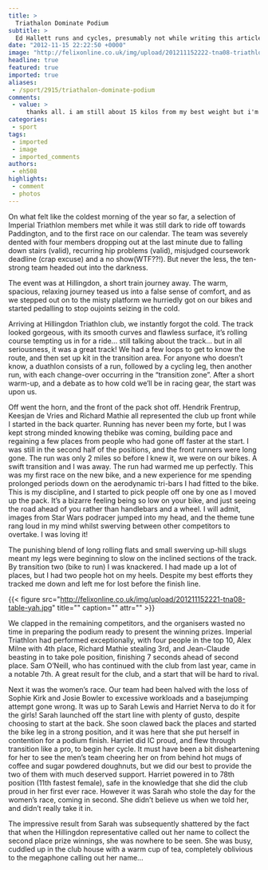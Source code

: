 ```yaml
---
title: >
  Triathalon Dominate Podium
subtitle: >
  Ed Hallett runs and cycles, presumably not while writing this article
date: "2012-11-15 22:22:50 +0000"
image: "http://felixonline.co.uk/img/upload/201211152222-tna08-triathlon.jpg"
headline: true
featured: true
imported: true
aliases:
 - /sport/2915/triathalon-dominate-podium
comments:
 - value: >
     thanks all. i am still about 15 kilos from my best weight but i'm in with psnaorel trainer madrid for at least another year so i'll smash it and get shredded to boot. watch this space
categories:
 - sport
tags:
 - imported
 - image
 - imported_comments
authors:
 - eh508
highlights:
 - comment
 - photos
---
```


On what felt like the coldest morning of the year so far, a selection of Imperial Triathlon members met while it was still dark to ride off towards Paddington, and to the first race on our calendar. The team was severely dented with four members dropping out at the last minute due to falling down stairs (valid), recurring hip problems (valid), misjudged coursework deadline (crap excuse) and a no show(WTF??!). But never the less, the ten-strong team headed out into the darkness.

The event was at Hillingdon, a short train journey away. The warm, spacious, relaxing journey teased us into a false sense of comfort, and as we stepped out on to the misty platform we hurriedly got on our bikes and started pedalling to stop oujoints seizing in the cold.

Arriving at Hillingdon Triathlon club, we instantly forgot the cold. The track looked gorgeous, with its smooth curves and flawless surface, it’s rolling course tempting us in for a ride… still talking about the track… but in all seriousness, it was a great track! We had a few loops to get to know the route, and then set up kit in the transition area. For anyone who doesn’t know, a duathlon consists of a run, followed by a cycling leg, then another run, with each change-over occurring in the “transition zone”. After a short warm-up, and a debate as to how cold we’ll be in racing gear, the start was upon us.

Off went the horn, and the front of the pack shot off. Hendrik Frentrup, Keesjan de Vries and Richard Mathie all represented the club up front while I started in the back quarter. Running has never been my forte, but I was kept strong minded knowing thebike was coming, building pace and regaining a few places from people who had gone off faster at the start. I was still in the second half of the positions, and the front runners were long gone. The run was only 2 miles so before I knew it, we were on our bikes. A swift transition and I was away. The run had warmed me up perfectly. This was my first race on the new bike, and a new experience for me spending prolonged periods down on the aerodynamic tri-bars I had fitted to the bike. This is my discipline, and I started to pick people off one by one as I moved up the pack. It’s a bizarre feeling being so low on your bike, and just seeing the road ahead of you rather than handlebars and a wheel. I will admit, images from Star Wars podracer jumped into my head, and the theme tune rang loud in my mind whilst swerving between other competitors to overtake. I was loving it!

The punishing blend of long rolling flats and small swerving up-hill slugs meant my legs were beginning to slow on the inclined sections of the track. By transition two (bike to run) I was knackered. I had made up a lot of places, but I had two people hot on my heels. Despite my best efforts they tracked me down and left me for lost before the finish line.

{{< figure src="http://felixonline.co.uk/img/upload/201211152221-tna08-table-yah.jpg" title="" caption="" attr="" >}}

We clapped in the remaining competitors, and the organisers wasted no time in preparing the podium ready to present the winning prizes. Imperial Triathlon had performed exceptionally, with four people in the top 10, Alex Milne with 4th place, Richard Mathie stealing 3rd, and Jean-Claude beasting in to take pole position, finishing 7 seconds ahead of second place. Sam O’Neill, who has continued with the club from last year, came in a notable 7th. A great result for the club, and a start that will be hard to rival.

Next it was the women’s race. Our team had been halved with the loss of Sophie Kirk and Josie Bowler to excessive workloads and a basejumping attempt gone wrong. It was up to Sarah Lewis and Harriet Nerva to do it for the girls! Sarah launched off the start line with plenty of gusto, despite choosing to start at the back. She soon clawed back the places and started the bike leg in a strong position, and it was here that she put herself in contention for a podium finish. Harriet did IC proud, and flew through transition like a pro, to begin her cycle. It must have been a bit disheartening for her to see the men’s team cheering her on from behind hot mugs of coffee and sugar powdered doughnuts, but we did our best to provide the two of them with much deserved support. Harriet powered in to 78th position (11th fastest female), safe in the knowledge that she did the club proud in her first ever race. However it was Sarah who stole the day for the women’s race, coming in second. She didn’t believe us when we told her, and didn’t really take it in.

The impressive result from Sarah was subsequently shattered by the fact that when the Hillingdon representative called out her name to collect the second place prize winnings, she was nowhere to be seen. She was busy, cuddled up in the club house with a warm cup of tea, completely oblivious to the megaphone calling out her name…
